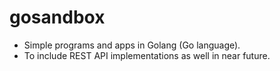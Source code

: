 # gosandbox
- Simple programs and apps in Golang (Go language).
- To include REST API implementations as well in near future.

